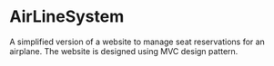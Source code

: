 # AirLineSystem

A simplified version of a website to manage seat reservations for an airplane. The website is designed using MVC design pattern.